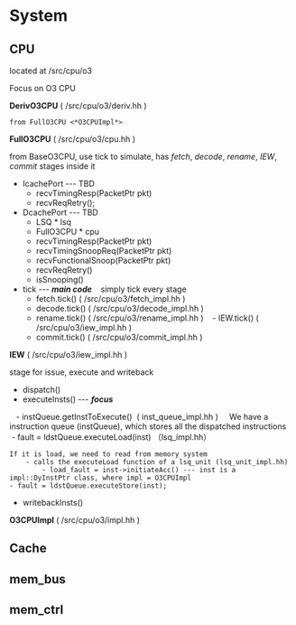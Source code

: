 # System

## CPU
located at /src/cpu/o3

Focus on O3 CPU 

**DerivO3CPU** ( /src/cpu/o3/deriv.hh ) 

    from FullO3CPU <*O3CPUImpl*>

**FullO3CPU** ( /src/cpu/o3/cpu.hh ) 

from BaseO3CPU, use tick to simulate, has *fetch*, *decode*, *rename*, *IEW*, *commit* stages inside it 
    
* IcachePort --- TBD
    - recvTimingResp(PacketPtr pkt)
    - recvReqRetry();
* DcachePort --- TBD
    - LSQ \* lsq
    - FullO3CPU \* cpu
    - recvTimingResp(PacketPtr pkt)
    - recvTimingSnoopReq(PacketPtr pkt)
    - recvFunctionalSnoop(PacketPtr pkt)
    - recvReqRetry()
    - isSnooping()
* tick --- ***main code***
    simply tick every stage
    - fetch.tick() ( /src/cpu/o3/fetch_impl.hh )
    - decode.tick() ( /src/cpu/o3/decode_impl.hh )
    - rename.tick() ( /src/cpu/o3/rename_impl.hh )
    - IEW.tick() ( /src/cpu/o3/iew_impl.hh )
    - commit.tick() ( /src/cpu/o3/commit_impl.hh )
    
   
**IEW** ( /src/cpu/o3/iew_impl.hh )

stage for issue, execute and writeback 

* dispatch()
* executeInsts() --- ***focus***
    
    - instQueue.getInstToExecute()  ( inst_queue_impl.hh )
    
    We have a instruction queue (instQueue), which stores all the dispatched instructions 
    - fault = ldstQueue.executeLoad(inst) （lsq_impl.hh）
    
    If it is load, we need to read from memory system
        - calls the executeLoad function of a lsq_unit (lsq_unit_impl.hh)
            - load_fault = inst->initiateAcc() --- inst is a impl::DyInstPtr class, where impl = O3CPUImpl  
    - fault = ldstQueue.executeStore(inst);
* writebackInsts()



**O3CPUImpl** ( /src/cpu/o3/impl.hh ) 



## Cache

## mem_bus

## mem_ctrl

